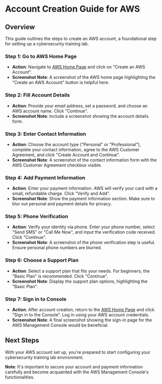 # Account Creation Guide for AWS

## Overview
This guide outlines the steps to create an AWS account, a foundational step for setting up a cybersecurity training lab.

### Step 1: Go to AWS Home Page
- **Action**: Navigate to [AWS Home Page](https://aws.amazon.com/) and click on "Create an AWS Account".
- **Screenshot Note**: A screenshot of the AWS home page highlighting the "Create an AWS Account" button is helpful here.

### Step 2: Fill Account Details
- **Action**: Provide your email address, set a password, and choose an AWS account name. Click "Continue".
- **Screenshot Note**: Include a screenshot showing the account details form.

### Step 3: Enter Contact Information
- **Action**: Choose the account type ("Personal" or "Professional"), complete your contact information, agree to the AWS Customer Agreement, and click "Create Account and Continue".
- **Screenshot Note**: A screenshot of the contact information form with the AWS Customer Agreement checkbox visible.

### Step 4: Add Payment Information
- **Action**: Enter your payment information. AWS will verify your card with a small, refundable charge. Click "Verify and Add".
- **Screenshot Note**: Show the payment information section. Make sure to blur out personal and payment details for privacy.

### Step 5: Phone Verification
- **Action**: Verify your identity via phone. Enter your phone number, select "Send SMS" or "Call Me Now", and input the verification code received. Click "Continue".
- **Screenshot Note**: A screenshot of the phone verification step is useful. Ensure personal phone numbers are blurred.

### Step 6: Choose a Support Plan
- **Action**: Select a support plan that fits your needs. For beginners, the "Basic Plan" is recommended. Click "Continue".
- **Screenshot Note**: Display the support plan options, highlighting the "Basic Plan".

### Step 7: Sign in to Console
- **Action**: After account creation, return to the [AWS Home Page](https://aws.amazon.com/) and click "Sign in to the Console". Log in using your AWS account credentials.
- **Screenshot Note**: A final screenshot showing the sign-in page for the AWS Management Console would be beneficial.

## Next Steps
With your AWS account set up, you're prepared to start configuring your cybersecurity training lab environment.

**Note**: It's important to secure your account and payment information carefully and become acquainted with the AWS Management Console's functionalities.
